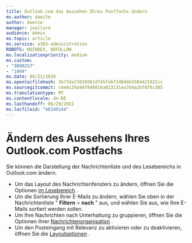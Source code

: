 ```yaml
---
title: Outlook.com das Aussehen Ihres Postfachs ändern
ms.author: daeite
author: daeite
manager: joallard
audience: Admin
ms.topic: article
ms.service: o365-administration
ROBOTS: NOINDEX, NOFOLLOW
ms.localizationpriority: medium
ms.custom:
- "9000257"
- "1849"
ms.date: 04/21/2020
ms.openlocfilehash: 3b73daf3030981d745febf2d84bb5504421922cc
ms.sourcegitcommit: c4e8c29a94f840816a023131ea7b4a2bf876c305
ms.translationtype: MT
ms.contentlocale: de-DE
ms.lasthandoff: 06/29/2022
ms.locfileid: "66349144"
---
```

# <a name="change-the-look-of-your-outlookcom-mailbox"></a>Ändern des Aussehens Ihres Outlook.com Postfachs

Sie können die Darstellung der Nachrichtenliste und des Lesebereichs in Outlook.com ändern.

- Um das Layout des Nachrichtenfensters zu ändern, öffnen Sie die Optionen [im Lesebereich](https://outlook.live.com/mail/options/mail/layout/readingPane) .
- Um die Sortierung Ihrer E-Mails zu ändern, wählen Sie oben in der Nachrichtenliste " **Filtern** > **nach** " aus, und wählen Sie aus, wie Ihre E-Mails sortiert werden sollen.
- Um Ihre Nachrichten nach Unterhaltung zu gruppieren, öffnen Sie die Optionen ihrer [Nachrichtenorganisation](https://outlook.live.com/mail/options/mail/layout/conversations) .
- Um den Posteingang mit Relevanz zu aktivieren oder zu deaktivieren, öffnen Sie die [Layoutoptionen](https://outlook.live.com/mail/options/mail/layout/focused) .